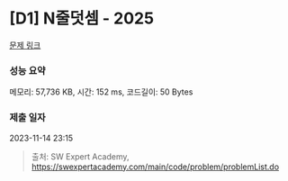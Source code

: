 # [D1] N줄덧셈 - 2025 

[문제 링크](https://swexpertacademy.com/main/code/problem/problemDetail.do?contestProbId=AV5QFZtaAscDFAUq) 

### 성능 요약

메모리: 57,736 KB, 시간: 152 ms, 코드길이: 50 Bytes

### 제출 일자

2023-11-14 23:15



> 출처: SW Expert Academy, https://swexpertacademy.com/main/code/problem/problemList.do